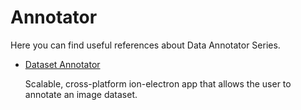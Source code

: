 # Annotator

Here you can find useful references about Data Annotator Series.

- [Dataset Annotator](https://github.com/omenyayl/dataset-annotator)

  Scalable, cross-platform ion-electron app that allows the user to annotate an image dataset.

  

